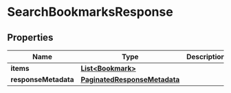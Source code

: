 

# SearchBookmarksResponse


## Properties

| Name | Type | Description | Notes |
|------------ | ------------- | ------------- | -------------|
|**items** | [**List&lt;Bookmark&gt;**](Bookmark.md) |  |  [optional] |
|**responseMetadata** | [**PaginatedResponseMetadata**](PaginatedResponseMetadata.md) |  |  [optional] |



